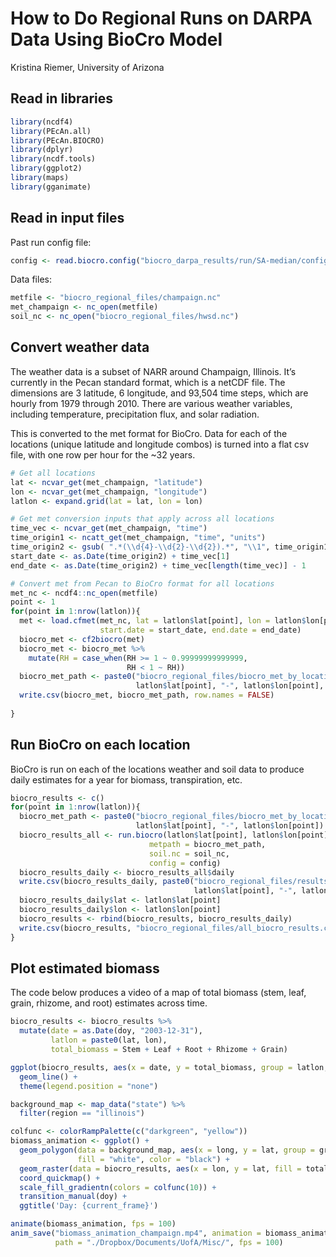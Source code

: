 How to Do Regional Runs on DARPA Data Using BioCro Model
================
Kristina Riemer, University of Arizona

## Read in libraries

``` r
library(ncdf4)
library(PEcAn.all)
library(PEcAn.BIOCRO)
library(dplyr)
library(ncdf.tools)
library(ggplot2)
library(maps)
library(gganimate)
```

## Read in input files

Past run config
file:

``` r
config <- read.biocro.config("biocro_darpa_results/run/SA-median/config.xml")
```

Data files:

``` r
metfile <- "biocro_regional_files/champaign.nc"
met_champaign <- nc_open(metfile)
soil_nc <- nc_open("biocro_regional_files/hwsd.nc")
```

## Convert weather data

The weather data is a subset of NARR around Champaign, Illinois. It’s
currently in the Pecan standard format, which is a netCDF file. The
dimensions are 3 latitude, 6 longitude, and 93,504 time steps, which are
hourly from 1979 through 2010. There are various weather variables,
including temperature, precipitation flux, and solar radiation.

This is converted to the met format for BioCro. Data for each of the
locations (unique latitude and longitude combos) is turned into a flat
csv file, with one row per hour for the ~32 years.

``` r
# Get all locations
lat <- ncvar_get(met_champaign, "latitude")
lon <- ncvar_get(met_champaign, "longitude")
latlon <- expand.grid(lat = lat, lon = lon)

# Get met conversion inputs that apply across all locations
time_vec <- ncvar_get(met_champaign, "time")
time_origin1 <- ncatt_get(met_champaign, "time", "units")
time_origin2 <- gsub( ".*(\\d{4}-\\d{2}-\\d{2}).*", "\\1", time_origin1$value)
start_date <- as.Date(time_origin2) + time_vec[1]
end_date <- as.Date(time_origin2) + time_vec[length(time_vec)] - 1

# Convert met from Pecan to BioCro format for all locations
met_nc <- ncdf4::nc_open(metfile)
point <- 1
for(point in 1:nrow(latlon)){
  met <- load.cfmet(met_nc, lat = latlon$lat[point], lon = latlon$lon[point],
                    start.date = start_date, end.date = end_date)
  biocro_met <- cf2biocro(met)
  biocro_met <- biocro_met %>%
    mutate(RH = case_when(RH >= 1 ~ 0.99999999999999,
                          RH < 1 ~ RH))
  biocro_met_path <- paste0("biocro_regional_files/biocro_met_by_location/biocromet-", 
                            latlon$lat[point], "-", latlon$lon[point], ".2004.csv")
  write.csv(biocro_met, biocro_met_path, row.names = FALSE)
  
}
```

## Run BioCro on each location

BioCro is run on each of the locations weather and soil data to produce
daily estimates for a year for biomass, transpiration, etc.

``` r
biocro_results <- c()
for(point in 1:nrow(latlon)){
  biocro_met_path <- paste0("biocro_regional_files/biocro_met_by_location/biocromet-", 
                            latlon$lat[point], "-", latlon$lon[point])
  biocro_results_all <- run.biocro(latlon$lat[point], latlon$lon[point],
                               metpath = biocro_met_path,
                               soil.nc = soil_nc,
                               config = config)
  biocro_results_daily <- biocro_results_all$daily
  write.csv(biocro_results_daily, paste0("biocro_regional_files/results_by_location/daily-", 
                                         latlon$lat[point], "-", latlon$lon[point], ".csv"))
  biocro_results_daily$lat <- latlon$lat[point]
  biocro_results_daily$lon <- latlon$lon[point]
  biocro_results <- rbind(biocro_results, biocro_results_daily)
  write.csv(biocro_results, "biocro_regional_files/all_biocro_results.csv")
}
```

## Plot estimated biomass

The code below produces a video of a map of total biomass (stem, leaf,
grain, rhizome, and root) estimates across time.

``` r
biocro_results <- biocro_results %>% 
  mutate(date = as.Date(doy, "2003-12-31"), 
         latlon = paste0(lat, lon), 
         total_biomass = Stem + Leaf + Root + Rhizome + Grain)

ggplot(biocro_results, aes(x = date, y = total_biomass, group = latlon, color = latlon)) +
  geom_line() +
  theme(legend.position = "none")

background_map <- map_data("state") %>% 
  filter(region == "illinois")

colfunc <- colorRampPalette(c("darkgreen", "yellow"))
biomass_animation <- ggplot() +
  geom_polygon(data = background_map, aes(x = long, y = lat, group = group), 
               fill = "white", color = "black") +
  geom_raster(data = biocro_results, aes(x = lon, y = lat, fill = total_biomass)) +
  coord_quickmap() +
  scale_fill_gradientn(colors = colfunc(10)) +
  transition_manual(doy) +
  ggtitle('Day: {current_frame}')

animate(biomass_animation, fps = 100)
anim_save("biomass_animation_champaign.mp4", animation = biomass_animation, 
          path = "./Dropbox/Documents/UofA/Misc/", fps = 100)
```
